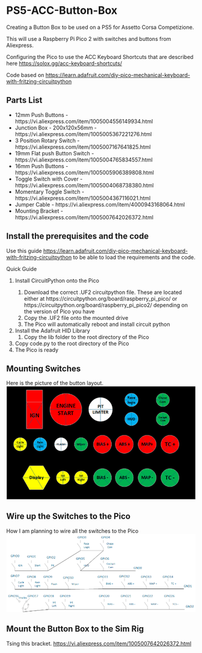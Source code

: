 # PS5-ACC-Button-Box

Creating a Button Box to be used on a PS5 for Assetto Corsa Competizione.

This will use a Raspberry Pi Pico 2 with switches and buttons from Aliexpress.

Configuring the Pico to use the ACC Keyboard Shortcuts that are described here https://solox.gg/acc-keyboard-shortcuts/

Code based on https://learn.adafruit.com/diy-pico-mechanical-keyboard-with-fritzing-circuitpython

## Parts List

<ul>
  <li>12mm Push Buttons - https://vi.aliexpress.com/item/1005004556149934.html</li>
  <li>Junction Box - 200x120x56mm - https://vi.aliexpress.com/item/1005005367221276.html</li>
  <li>3 Position Rotary Switch - https://vi.aliexpress.com/item/1005007167641825.html</li>
  <li>19mm Flat push Button Switch - https://vi.aliexpress.com/item/1005004765834557.html</li>
  <li>16mm Push Buttons - https://vi.aliexpress.com/item/1005005906389808.html</li>
  <li>Toggle Switch with Cover - https://vi.aliexpress.com/item/1005004068738380.html</li>
  <li>Momentary Toggle Switch - https://vi.aliexpress.com/item/1005004367116021.html</li>
  <li>Jumper Cable - https://vi.aliexpress.com/item/4000943168064.html</li>
  <li>Mounting Bracket - https://vi.aliexpress.com/item/1005007642026372.html</li>
</ul>

## Install the prerequisites and the code

Use this guide https://learn.adafruit.com/diy-pico-mechanical-keyboard-with-fritzing-circuitpython to be able to load the requirements and the code. 

Quick Guide
<ol>
  <li>Install CircuitPython onto the Pico</li>
      <ol>
        <li>Download the correct .UF2 circuitpython file. These are located either at https://circuitpython.org/board/raspberry_pi_pico/ or https://circuitpython.org/board/raspberry_pi_pico2/ depending on the version of Pico you have</li>
        <li>Copy the .UF2 file onto the mounted drive</li>
        <li>The Pico will automatically reboot and install circuit python</li></li>
      </ol>
  <li>Install the Adafruit HID Library
    <ol>
      <li>Copy the lib folder to the root directory of the Pico</li>
    </ol>
  </li>
  <li>Copy code.py to the root directory of the Pico</li>
  <li>The Pico is ready</li>
</ol>

## Mounting Switches

Here is the picture of the button layout.
[![The Switch Layout](/assets/img/Button.Box.Switch.Drawing.png)](https://github.com/parriehunter/PS5-ACC-Button-Box/blob/595b8a9aa02864b91d77672111bb2e55841cd3c6/assets/img/Button.Box.Drawing.png)


## Wire up the Switches to the Pico

How I am planning to wire all the switches to the Pico
[![Wiring Diagram](/assets/img/Button.Box.Wiring.Drawing.png)](https://github.com/parriehunter/PS5-ACC-Button-Box/blob/c64d351191bc0df918ce5761ca17e5b0fad25a2d/assets/img/Button.Box.Wiring.Drawing.png)

## Mount the Button Box to the Sim Rig
Tsing this bracket. https://vi.aliexpress.com/item/1005007642026372.html
